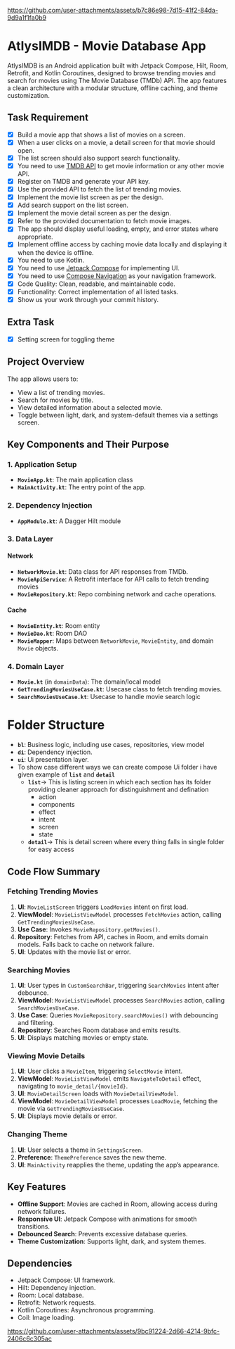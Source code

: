 
https://github.com/user-attachments/assets/b7c86e98-7d15-41f2-84da-9d9a1f1fa0b9

# AtlysIMDB - Movie Database App

AtlysIMDB is an Android application built with Jetpack Compose, Hilt, Room, Retrofit, and Kotlin
Coroutines, designed to browse trending movies and search for movies using The Movie Database (TMDb)
API. The app features a clean architecture with a modular structure, offline caching, and theme
customization.

## Task Requirement

- [X]  Build a movie app that shows a list of movies on a screen.
- [X]  When a user clicks on a movie, a detail screen for that movie should open.
- [X]  The list screen should also support search functionality.
- [X]  You need to use [TMDB API](https://www.themoviedb.org/movie) to get movie information or any
  other movie API.
- [X]  Register on TMDB and generate your API key.
- [X]  Use the provided API to fetch the list of trending movies.
- [X]  Implement the movie list screen as per the design.
- [X]  Add search support on the list screen.
- [X]  Implement the movie detail screen as per the design.
- [X]  Refer to the provided documentation to fetch movie images.
- [X]  The app should display useful loading, empty, and error states where appropriate.
- [X]  Implement offline access by caching movie data locally and displaying it when the device is
  offline.
- [X]  You need to use Kotlin.
- [X]  You need to use [Jetpack Compose](https://developer.android.com/develop/ui/compose) for
  implementing UI.
- [X]  You need to
  use [Compose Navigation](https://developer.android.com/develop/ui/compose/navigation) as your
  navigation framework.
- [X]  Code Quality: Clean, readable, and maintainable code.
- [X]  Functionality: Correct implementation of all listed tasks.
- [X]  Show us your work through your commit history.

## Extra Task

- [X]  Setting screen for toggling theme

## Project Overview

The app allows users to:

- View a list of trending movies.
- Search for movies by title.
- View detailed information about a selected movie.
- Toggle between light, dark, and system-default themes via a settings screen.

## Key Components and Their Purpose

### 1. **Application Setup**

- **`MovieApp.kt`**: The main application class
- **`MainActivity.kt`**: The entry point of the app.

### 2. **Dependency Injection**

- **`AppModule.kt`**: A Dagger Hilt module

### 3. **Data Layer**

#### Network

- **`NetworkMovie.kt`**: Data class for API responses from TMDb.
- **`MovieApiService`**: A Retrofit interface for API calls to fetch
  trending movies
- **`MovieRepository.kt`**: Repo combining network and cache operations.

#### Cache

- **`MovieEntity.kt`**: Room entity
- **`MovieDao.kt`**: Room DAO
- **`MovieMapper`**: Maps between `NetworkMovie`, `MovieEntity`,
  and domain `Movie` objects.

### 4. **Domain Layer**

- **`Movie.kt`** (in `domainData`): The domain/local model
- **`GetTrendingMoviesUseCase.kt`**: Usecase class to fetch trending movies.
- **`SearchMoviesUseCase.kt`**: Usecase to handle movie search logic

# Folder Structure

- **`bl`**: Business logic, including use cases, repositories, view model
- **`di`**: Dependency injection.
- **`ui`**: Ui presentation layer.
- To show case different ways we can create compose Ui folder i have given
  example of **`list`** and **`detail`**
  - **`list`**-> This is listing screen in which each section has its folder providing cleaner approach for distinguishment and defination
    - action
    - components
    - effect
    - intent
    - screen
    - state
  - **`detail`**-> This is detail screen where every thing falls in single folder for easy access

## Code Flow Summary

### Fetching Trending Movies

1. **UI**: `MovieListScreen` triggers `LoadMovies` intent on first load.
2. **ViewModel**: `MovieListViewModel` processes `FetchMovies` action, calling
   `GetTrendingMoviesUseCase`.
3. **Use Case**: Invokes `MovieRepository.getMovies()`.
4. **Repository**: Fetches from API, caches in Room, and emits domain models. Falls back to cache on
   network failure.
5. **UI**: Updates with the movie list or error.

### Searching Movies

1. **UI**: User types in `CustomSearchBar`, triggering `SearchMovies` intent after debounce.
2. **ViewModel**: `MovieListViewModel` processes `SearchMovies` action, calling
   `SearchMoviesUseCase`.
3. **Use Case**: Queries `MovieRepository.searchMovies()` with debouncing and filtering.
4. **Repository**: Searches Room database and emits results.
5. **UI**: Displays matching movies or empty state.

### Viewing Movie Details

1. **UI**: User clicks a `MovieItem`, triggering `SelectMovie` intent.
2. **ViewModel**: `MovieListViewModel` emits `NavigateToDetail` effect, navigating to
   `movie_detail/{movieId}`.
3. **UI**: `MovieDetailScreen` loads with `MovieDetailViewModel`.
4. **ViewModel**: `MovieDetailViewModel` processes `LoadMovie`, fetching the movie via
   `GetTrendingMoviesUseCase`.
5. **UI**: Displays movie details or error.

### Changing Theme

1. **UI**: User selects a theme in `SettingsScreen`.
2. **Preference**: `ThemePreference` saves the new theme.
3. **UI**: `MainActivity` reapplies the theme, updating the app’s appearance.

## Key Features

- **Offline Support**: Movies are cached in Room, allowing access during network failures.
- **Responsive UI**: Jetpack Compose with animations for smooth transitions.
- **Debounced Search**: Prevents excessive database queries.
- **Theme Customization**: Supports light, dark, and system themes.

## Dependencies

- Jetpack Compose: UI framework.
- Hilt: Dependency injection.
- Room: Local database.
- Retrofit: Network requests.
- Kotlin Coroutines: Asynchronous programming.
- Coil: Image loading.




https://github.com/user-attachments/assets/9bc91224-2d66-4214-9bfc-2406c6c305ac

